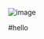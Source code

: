 
![image](https://user-images.githubusercontent.com/35370115/150634956-54357760-c5b9-445c-b444-5b69e98e83b8.png)


#hello
